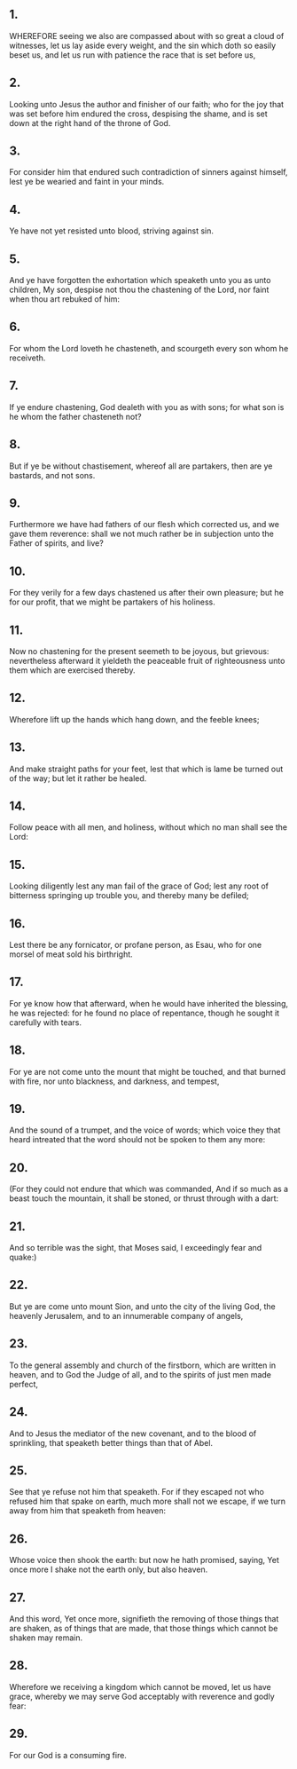 ## 1.
WHEREFORE seeing we also are compassed about with so great a cloud of witnesses, let us lay aside every weight, and the sin which doth so easily beset us, and let us run with patience the race that is set before us,
## 2.
Looking unto Jesus the author and finisher of our faith; who for the joy that was set before him endured the cross, despising the shame, and is set down at the right hand of the throne of God.
## 3.
For consider him that endured such contradiction of sinners against himself, lest ye be wearied and faint in your minds.
## 4.
Ye have not yet resisted unto blood, striving against sin.
## 5.
And ye have forgotten the exhortation which speaketh unto you as unto children, My son, despise not thou the chastening of the Lord, nor faint when thou art rebuked of him:
## 6.
For whom the Lord loveth he chasteneth, and scourgeth every son whom he receiveth.
## 7.
If ye endure chastening, God dealeth with you as with sons; for what son is he whom the father chasteneth not?
## 8.
But if ye be without chastisement, whereof all are partakers, then are ye bastards, and not sons.
## 9.
Furthermore we have had fathers of our flesh which corrected us, and we gave them reverence: shall we not much rather be in subjection unto the Father of spirits, and live?
## 10.
For they verily for a few days chastened us after their own pleasure; but he for our profit, that we might be partakers of his holiness.
## 11.
Now no chastening for the present seemeth to be joyous, but grievous: nevertheless afterward it yieldeth the peaceable fruit of righteousness unto them which are exercised thereby.
## 12.
Wherefore lift up the hands which hang down, and the feeble knees;
## 13.
And make straight paths for your feet, lest that which is lame be turned out of the way; but let it rather be healed.
## 14.
Follow peace with all men, and holiness, without which no man shall see the Lord:
## 15.
Looking diligently lest any man fail of the grace of God; lest any root of bitterness springing up trouble you, and thereby many be defiled;
## 16.
Lest there be any fornicator, or profane person, as Esau, who for one morsel of meat sold his birthright.
## 17.
For ye know how that afterward, when he would have inherited the blessing, he was rejected: for he found no place of repentance, though he sought it carefully with tears.
## 18.
For ye are not come unto the mount that might be touched, and that burned with fire, nor unto blackness, and darkness, and tempest,
## 19.
And the sound of a trumpet, and the voice of words; which voice they that heard intreated that the word should not be spoken to them any more:
## 20.
(For they could not endure that which was commanded, And if so much as a beast touch the mountain, it shall be stoned, or thrust through with a dart:
## 21.
And so terrible was the sight, that Moses said, I exceedingly fear and quake:)
## 22.
But ye are come unto mount Sion, and unto the city of the living God, the heavenly Jerusalem, and to an innumerable company of angels,
## 23.
To the general assembly and church of the firstborn, which are written in heaven, and to God the Judge of all, and to the spirits of just men made perfect,
## 24.
And to Jesus the mediator of the new covenant, and to the blood of sprinkling, that speaketh better things than that of Abel.
## 25.
See that ye refuse not him that speaketh. For if they escaped not who refused him that spake on earth, much more shall not we escape, if we turn away from him that speaketh from heaven:
## 26.
Whose voice then shook the earth: but now he hath promised, saying, Yet once more I shake not the earth only, but also heaven.
## 27.
And this word, Yet once more, signifieth the removing of those things that are shaken, as of things that are made, that those things which cannot be shaken may remain.
## 28.
Wherefore we receiving a kingdom which cannot be moved, let us have grace, whereby we may serve God acceptably with reverence and godly fear:
## 29.
For our God is a consuming fire.
